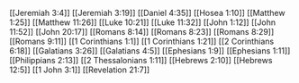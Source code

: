 [[Jeremiah 3:4]]
[[Jeremiah 3:19]]
[[Daniel 4:35]]
[[Hosea 1:10]]
[[Matthew 1:25]]
[[Matthew 11:26]]
[[Luke 10:21]]
[[Luke 11:32]]
[[John 1:12]]
[[John 11:52]]
[[John 20:17]]
[[Romans 8:14]]
[[Romans 8:23]]
[[Romans 8:29]]
[[Romans 9:11]]
[[1 Corinthians 1:1]]
[[1 Corinthians 1:21]]
[[2 Corinthians 6:18]]
[[Galatians 3:26]]
[[Galatians 4:5]]
[[Ephesians 1:9]]
[[Ephesians 1:11]]
[[Philippians 2:13]]
[[2 Thessalonians 1:11]]
[[Hebrews 2:10]]
[[Hebrews 12:5]]
[[1 John 3:1]]
[[Revelation 21:7]]
